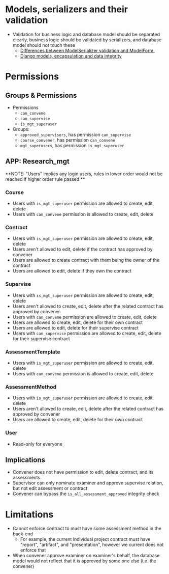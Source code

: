# Models, serializers and their validation

- Validation for business logic and database model should be separated clearly, business logic should be validated by serializers, and database model should not touch these
  - [Differences between ModelSerializer validation and ModelForm.](https://www.django-rest-framework.org/community/3.0-announcement/#differences-between-modelserializer-validation-and-modelform)
  - [Django models, encapsulation and data integrity](https://www.dabapps.com/blog/django-models-and-encapsulation/)

# Permissions

## Groups & Permissions

- Permissions
  - `can_convene`
  - `can_supervise`
  - `is_mgt_superuser`
- Groups:
  - `approved_supervisors`, has permission `can_supervise`
  - `course_convener`, has permission `can_convene`
  - `mgt_superusers`, has permission `is_mgt_superuser`

## APP: Research_mgt

**NOTE: "Users" implies any login users, rules in lower order would not be reached if higher order rule passed **

### Course

- Users with `is_mgt_superuser` permission are allowed to create, edit, delete
- Users with `can_convene` permission is allowed to create, edit, delete

### Contract

- Users with `is_mgt_superuser` permission are allowed to create, edit, delete
- Users aren't allowed to edit, delete if the contract has approved by convener
- Users are allowed to create contract with them being the owner of the contract
- Users are allowed to edit, delete if they own the contract

### Supervise

- Users with `is_mgt_superuser` permission are allowed to create, edit, delete
- Users aren't allowed to create, edit, delete after the related contract has approved by convener
- Users with `can_convene` permission are allowed to create, edit, delete
- Users are allowed to create, edit, delete for their own contract
- Users are allowed to edit, delete for their supervise contract
- Users with `can_supervise` permission are allowed to create, edit, delete for their supervise contract

### AssessmentTemplate

- Users with `is_mgt_superuser` permission are allowed to create, edit, delete
- Users with `can_convene` permission is allowed to create, edit, delete

### AssessmentMethod

- Users with `is_mgt_superuser` permission are allowed to create, edit, delete
- Users aren't allowed to create, edit, delete after the related contract has approved by convener
- Users are allowed to create, edit, delete for their own contract

### User

- Read-only for everyone

## Implications

- Convener does not have permission to edit, delete contract, and its assessments.
- Supervisor can only nominate examiner and approve supervise relation, but not edit assessment or contract
- Convener can bypass the `is_all_assessment_approved` integrity check

# Limitations

- Cannot enforce contract to must have some assessment method in the back-end
  - For example, the current individual project contract must have "report", "artifact", and "presentation", however we current does not enforce that
- When convener approve examiner on examiner's behalf, the database model would not reflect that it is approved by some one else (i.e. the convener)